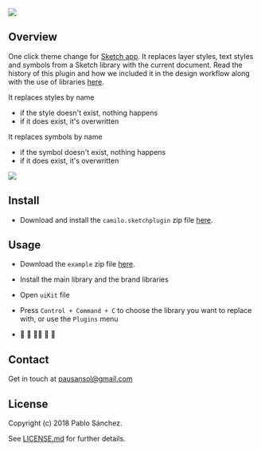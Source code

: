 <img src='https://raw.githubusercontent.com/pausansol/camilo/master/images/cover.png'>

## Overview
One click theme change for [Sketch app](https://www.sketchapp.com/). It replaces layer styles, text styles and symbols from a Sketch library with the current document. Read the history of this plugin and how we included it in the design workflow along with the use of libraries [here](https://github.com/Pausansol/Camilo/releases/download/1.0/Camilo.sketchplugin.zip). 

It replaces styles by name

* if the style doesn't exist, nothing happens
* if it does exist, it's overwritten

It replaces symbols by name

* if the symbol doesn't exist, nothing happens
* if it does exist, it's overwritten

<img src='https://raw.githubusercontent.com/pausansol/camilo/master/images/brand_change.gif'>

## Install

* Download and install the `camilo.sketchplugin` zip file [here](https://github.com/Pausansol/Camilo/releases/download/1.0/Camilo.sketchplugin.zip). 

## Usage

* Download the `example` zip file [here](https://github.com/Pausansol/Camilo/releases/download/1.0/Example.zip).

* Install the main library and the brand libraries

* Open `uiKit` file

* Press `Control + Command + C` to choose the library you want to replace with, or use the `Plugins` menu

* 🎉 🎈 🙌🏼 🎈 🎉


## Contact
Get in touch at pausansol@gmail.com

## License
Copyright (c) 2018 Pablo Sánchez.

See [LICENSE.md](https://github.com/pausansol/camilo/blob/master/LICENSE.md) for further details.
